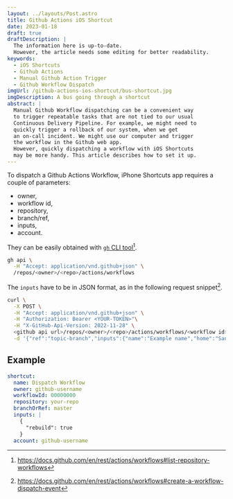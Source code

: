 ```yaml
---
layout: ../layouts/Post.astro
title: Github Actions iOS Shortcut
date: 2023-01-18
draft: true
draftDescription: |
  The information here is up-to-date.
  However, the article needs some editing for better readability.
keywords:
  - iOS Shortcuts
  - Github Actions
  - Manual Github Action Trigger
  - Github Workflow Dispatch
imgUrl: /github-actions-ios-shortcut/bus-shortcut.jpg
imgDescription: A bus going through a shortcut
abstract: |
  Manual Github Workflow dispatching can be a convenient way
  to trigger repeatable tasks that are not tied to our usual
  Continuous Delivery Pipeline. For example, we might need to
  quickly trigger a rollback of our system, when we get
  an on-call incident. We might use our computer and trigger
  the workflow in the Github web app.
  However, quickly dispatching a workflow with iOS Shortcuts
  may be more handy. This article describes how to set it up.
---
```


To dispatch a Github Actions Workflow,
iPhone Shortcuts app requires a couple of parameters:

- owner,
- workflow id,
- repository,
- branch/ref,
- inputs,
- account.

They can be easily obtained
with [`gh` CLI tool](https://cli.github.com/)[^gh-workflows].

```sh
gh api \
  -H "Accept: application/vnd.github+json" \
  /repos/<owner>/<repo>/actions/workflows
```

The `inputs` have to be in JSON format, as in the following request snippet[^rq].

```sh
curl \
  -X POST \
  -H "Accept: application/vnd.github+json" \
  -H "Authorization: Bearer <YOUR-TOKEN>"\
  -H "X-GitHub-Api-Version: 2022-11-28" \
  <github api url>/repos/<owner>/<repo>/actions/workflows/<workflow id>/dispatches \
  -d '{"ref":"topic-branch","inputs":{"name":"Example name","home":"San Francisco, CA"}}'
```

## Example

```yaml
shortcut:
  name: Dispatch Workflow
  owner: github-username
  workflowId: 00000000
  repository: your-repo
  branchOrRef: master
  inputs: |
    {
      "rebuild": true
    }
  account: github-username
```

[^gh-workflows]: <https://docs.github.com/en/rest/actions/workflows#list-repository-workflows>
[^rq]: <https://docs.github.com/en/rest/actions/workflows#create-a-workflow-dispatch-event>

<!-- [[github-workflow-dispatch-iphone-shortcut]] -->
